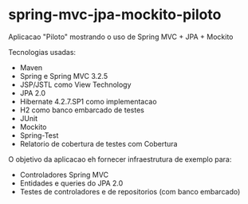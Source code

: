 spring-mvc-jpa-mockito-piloto
=============================

Aplicacao "Piloto" mostrando o uso de Spring MVC + JPA + Mockito

Tecnologias usadas:

- Maven
- Spring e Spring MVC 3.2.5
- JSP/JSTL como View Technology
- JPA 2.0
- Hibernate 4.2.7.SP1 como implementacao
- H2 como banco embarcado de testes
- JUnit
- Mockito
- Spring-Test
- Relatorio de cobertura de testes com Cobertura


O objetivo da aplicacao eh fornecer infraestrutura de exemplo para:

- Controladores Spring MVC
- Entidades e queries do JPA 2.0
- Testes de controladores e de repositorios (com banco embarcado)
